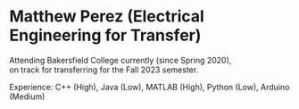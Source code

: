 # Matthew Perez (Electrical Engineering for Transfer)

Attending Bakersfield College currently (since Spring 2020),  
on track for transferring for the Fall 2023 semester.

Experience: C++ (High), Java (Low), MATLAB (High), Python (Low), Arduino (Medium)

